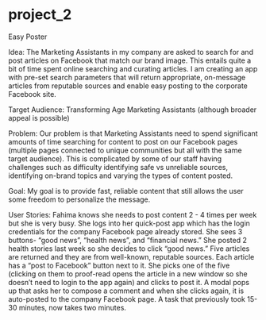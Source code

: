 # project_2
Easy Poster

Idea: The Marketing Assistants in my company are asked to search for and post articles on Facebook that match our brand image.  This entails quite a bit of time spent online searching and curating articles.  I am creating an app with pre-set search parameters that will return appropriate, on-message articles from reputable sources and enable easy posting to the corporate Facebook site.

Target Audience: Transforming Age Marketing Assistants (although broader appeal is possible)

Problem: Our problem is that Marketing Assistants need to spend significant amounts of time searching for content to post on our Facebook pages (multiple pages connected to unique communities but all with the same target audience).  This is complicated by some of our staff having challenges such as difficulty identifying safe vs unreliable sources, identifying on-brand topics and varying the types of content posted.

Goal: My goal is to provide fast, reliable content that still allows the user some freedom to personalize the message.
 
User Stories: Fahima knows she needs to post content 2 - 4 times per week but she is very busy.  She logs into her quick-post app which has the login credentials for the company Facebook page already stored.  She sees 3 buttons- “good news”, “health news”, and “financial news.”  She posted 2 health stories last week so she decides to click “good news.”  Five articles are returned and they are from well-known, reputable sources.  Each article has a “post to Facebook” button next to it.  She picks one of the five (clicking on them to proof-read opens the article in a new window so she doesn’t need to login to the app again) and clicks to post it.  A modal pops up that asks her to compose a comment and when she clicks again, it is auto-posted to the company Facebook page.  A task that previously took 15-30 minutes, now takes two minutes.


